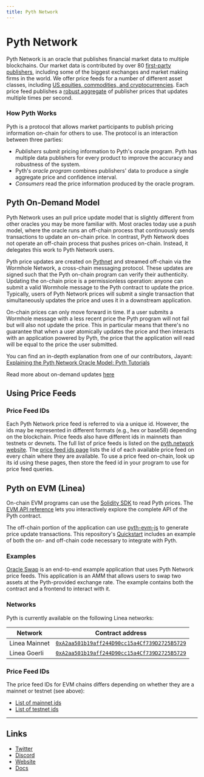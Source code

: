 ```yaml
---
title: Pyth Network
---
```


# Pyth Network

Pyth Network is an oracle that publishes financial market data to multiple blockchains. Our market data is contributed by over 80 [first-party publishers](https://pyth.network/publishers), including some of the biggest exchanges and market making firms in the world. We offer price feeds for a number of different asset classes, including [US equities, commodities, and cryptocurrencies](https://pyth.network/price-feeds). Each price feed publishes a [robust aggregate](https://docs.pyth.network/documentation/how-pyth-works/price-aggregation) of publisher prices that updates multiple times per second.

### How Pyth Works

Pyth is a protocol that allows market participants to publish pricing information on-chain for others to use. The protocol is an interaction between three parties:

- _Publishers_ submit pricing information to Pyth's oracle program. Pyth has multiple data publishers for every product to improve the accuracy and robustness of the system.
- Pyth's _oracle program_ combines publishers' data to produce a single aggregate price and confidence interval.
- _Consumers_ read the price information produced by the oracle program.

## Pyth On-Demand Model

Pyth Network uses an pull price update model that is slightly different from other oracles you may be more familiar with. Most oracles today use a push model, where the oracle runs an off-chain process that continuously sends transactions to update an on-chain price. In contrast, Pyth Network does not operate an off-chain process that pushes prices on-chain. Instead, it delegates this work to Pyth Network users.

Pyth price updates are created on [Pythnet](https://docs.pyth.network/documentation/how-pyth-works/pythnet) and streamed off-chain via the Wormhole Network, a cross-chain messaging protocol. These updates are signed such that the Pyth on-chain program can verify their authenticity. Updating the on-chain price is a permissionless operation: anyone can submit a valid Wormhole message to the Pyth contract to update the price. Typically, users of Pyth Network prices will submit a single transaction that simultaneously updates the price and uses it in a downstream application.

On-chain prices can only move forward in time. If a user submits a Wormhole message with a less recent price the Pyth program will not fail but will also not update the price. This in particular means that there's no guarantee that when a user atomically updates the price and then interacts with an application powered by Pyth, the price that the application will read will be equal to the price the user submitted.

You can find an in-depth explanation from one of our contributors, Jayant: [Explaining the Pyth Network Oracle Model: Pyth Tutorials](https://www.youtube.com/watch?v=qdwrs23Qc9g)

Read more about on-demand updates [here](https://docs.pyth.network/documentation/pythnet-price-feeds/on-demand)

## Using Price Feeds

### Price Feed IDs

Each Pyth Network price feed is referred to via a unique id. However, the ids may be represented in different formats (e.g., hex or base58) depending on the blockchain. Price feeds also have different ids in mainnets than testnets or devnets. The full list of price feeds is listed on the [pyth.network website](https://pyth.network/price-feeds). The [price feed ids page](https://pyth.network/developers/price-feed-ids) lists the id of each available price feed on every chain where they are available. To use a price feed on-chain, look up its id using these pages, then store the feed id in your program to use for price feed queries.

## Pyth on EVM (Linea)

On-chain EVM programs can use the [Solidity SDK](https://github.com/pyth-network/pyth-sdk-solidity) to read Pyth prices. The [EVM API reference](https://docs.pyth.network/evm) lets you interactively explore the complete API of the Pyth contract.

The off-chain portion of the application can use [pyth-evm-js](https://github.com/pyth-network/pyth-crosschain/tree/main/target_chains/ethereum/sdk/js) to generate price update transactions. This repository's [Quickstart](https://github.com/pyth-network/pyth-crosschain/tree/main/target_chains/ethereum/sdk/js#quickstart) includes an example of both the on- and off-chain code necessary to integrate with Pyth.

### Examples

[Oracle Swap](https://github.com/pyth-network/pyth-crosschain/tree/main/target_chains/ethereum/examples/oracle_swap) is an end-to-end example application that uses Pyth Network price feeds. This application is an AMM that allows users to swap two assets at the Pyth-provided exchange rate. The example contains both the contract and a frontend to interact with it.

### Networks

Pyth is currently available on the following Linea networks:

| Network | Contract address |
| --- | --- |
| Linea Mainnet | [`0xA2aa501b19aff244D90cc15a4Cf739D2725B5729`](https://explorer.linea.build/address/0xA2aa501b19aff244D90cc15a4Cf739D2725B5729) |
| Linea Goerli | [`0xA2aa501b19aff244D90cc15a4Cf739D2725B5729`](https://goerli.lineascan.build/address/0xA2aa501b19aff244D90cc15a4Cf739D2725B5729) |

### Price Feed IDs

The price feed IDs for EVM chains differs depending on whether they are a mainnet or testnet (see above):

- [List of mainnet ids](https://pyth.network/developers/price-feed-ids#pyth-evm-mainnet)
- [List of testnet ids](https://pyth.network/developers/price-feed-ids#pyth-evm-testnet)

---

## Links

- [Twitter](https://twitter.com/PythNetwork)
- [Discord](https://discord.com/invite/PythNetwork)
- [Website](https://pyth.network/)
- [Docs](https://docs.pyth.network/documentation)
